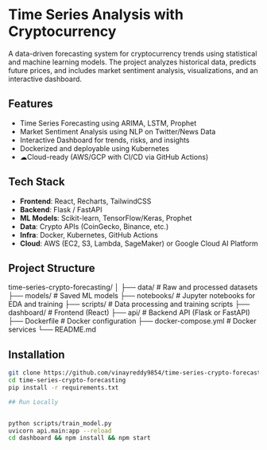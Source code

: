 # Time Series Analysis with Cryptocurrency

A data-driven forecasting system for cryptocurrency trends using statistical and machine learning models. The project analyzes historical data, predicts future prices, and includes market sentiment analysis, visualizations, and an interactive dashboard.

## Features

- Time Series Forecasting using ARIMA, LSTM, Prophet
- Market Sentiment Analysis using NLP on Twitter/News Data
- Interactive Dashboard for trends, risks, and insights
- Dockerized and deployable using Kubernetes
- ☁Cloud-ready (AWS/GCP with CI/CD via GitHub Actions)

## Tech Stack

- **Frontend**: React, Recharts, TailwindCSS
- **Backend**: Flask / FastAPI
- **ML Models**: Scikit-learn, TensorFlow/Keras, Prophet
- **Data**: Crypto APIs (CoinGecko, Binance, etc.)
- **Infra**: Docker, Kubernetes, GitHub Actions
- **Cloud**: AWS (EC2, S3, Lambda, SageMaker) or Google Cloud AI Platform

## Project Structure
time-series-crypto-forecasting/
│
├── data/ # Raw and processed datasets
├── models/ # Saved ML models
├── notebooks/ # Jupyter notebooks for EDA and training
├── scripts/ # Data processing and training scripts
├── dashboard/ # Frontend (React)
├── api/ # Backend API (Flask or FastAPI)
├── Dockerfile # Docker configuration
├── docker-compose.yml # Docker services
└── README.md


## Installation

```bash
git clone https://github.com/vinayreddy9854/time-series-crypto-forecasting.git
cd time-series-crypto-forecasting
pip install -r requirements.txt

## Run Locally


python scripts/train_model.py
uvicorn api.main:app --reload
cd dashboard && npm install && npm start
